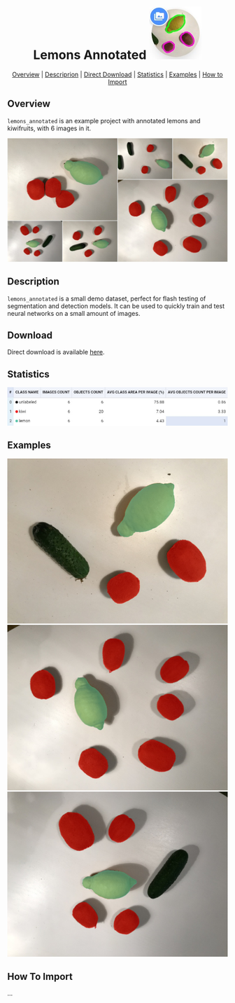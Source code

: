 
<div align="center"> 

# Lemons Annotated  ![icon](./img/icon.jpg) 


<p align="center">

  <a href="#overview">Overview</a> |
  <a href="#description">Descriprion</a> |
  <a href="#download">Direct Download</a> |
  <a href="#statistics">Statistics</a> |
  <a href="#examples">Examples</a> |
  <a href="#how-to-import">How to Import</a> 
</p>
</div>



## Overview 

 `lemons_annotated` is an example project with annotated lemons and kiwifruits, with 6 images in it. 

![](./img/IMG_0748_pr.jpg)

## Description 

`lemons_annotated` is a small demo dataset, perfect for flash testing of segmentation and detection models. It can be used to quickly train and test neural networks on a small amount of images.

## Download
Direct download is available [here](x).

## Statistics
![](./img/stats.jpg)

## Examples

![](./img/IMG_0748.png) ![](./img/IMG_2084.png) ![](./img/IMG_4451.png) 

## How To Import
...
